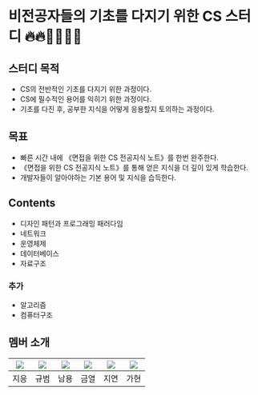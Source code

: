 # 비전공자들의 기초를 다지기 위한 CS 스터디 🔥🔥👨‍💻👩‍💻
## 스터디 목적
- CS의 전반적인 기초를 다지기 위한 과정이다.
- CS에 필수적인 용어를 익히기 위한 과정이다.
- 기초를 다진 후, 공부한 지식을 어떻게 응용할지 토의하는 과정이다.

## 목표
- 빠른 시간 내에 《면접을 위한 CS 전공지식 노트》를 한번 완주한다.
- 《면접을 위한 CS 전공지식 노트》를 통해 얻은 지식을 더 깊이 있게 학습한다.
- 개발자들이 알아야하는 기본 용어 및 지식을 습득한다.

## Contents
- 디자인 패턴과 프로그래밍 패러다임
- 네트워크
- 운영체제
- 데이터베이스
- 자료구조
### 추가
- 알고리즘
- 컴퓨터구조

## 멤버 소개
|[![](https://avatars.githubusercontent.com/u/127590064?v=4)](https://github.com/JiEung2)|[![](https://avatars.githubusercontent.com/u/108177348?s=64&v=4)](https://github.com/goosebbeoms)|[![](https://avatars.githubusercontent.com/u/140034014?s=96&v=4)](https://github.com/NMYONG)|[![](https://avatars.githubusercontent.com/u/154718012?s=96&v=4)](https://github.com/Auyeol)|[![](https://avatars.githubusercontent.com/u/156265339?s=96&v=4)](https://github.com/jiyeoniing)|[![](https://avatars.githubusercontent.com/u/156265385?s=96&v=4)](https://github.com/gahyoenj)|
|:---:|:---:|:---:|:---:|:---:|:---:|
| 지응 | 규범 | 남용 | 금열 | 지연 | 가현 |
